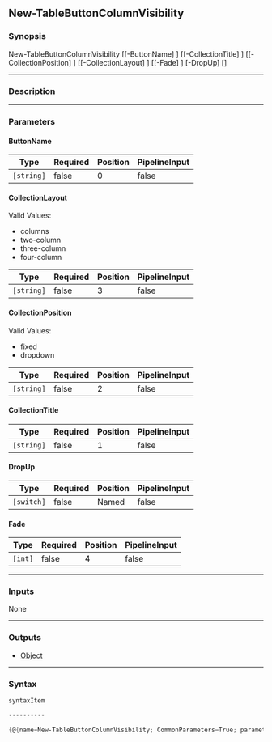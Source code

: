 New-TableButtonColumnVisibility
-------------------------------

### Synopsis

New-TableButtonColumnVisibility [[-ButtonName] <string>] [[-CollectionTitle] <string>] [[-CollectionPosition] <string>] [[-CollectionLayout] <string>] [[-Fade] <int>] [-DropUp] [<CommonParameters>]

---

### Description

---

### Parameters
#### **ButtonName**

|Type      |Required|Position|PipelineInput|
|----------|--------|--------|-------------|
|`[string]`|false   |0       |false        |

#### **CollectionLayout**

Valid Values:

* columns
* two-column
* three-column
* four-column

|Type      |Required|Position|PipelineInput|
|----------|--------|--------|-------------|
|`[string]`|false   |3       |false        |

#### **CollectionPosition**

Valid Values:

* fixed
* dropdown

|Type      |Required|Position|PipelineInput|
|----------|--------|--------|-------------|
|`[string]`|false   |2       |false        |

#### **CollectionTitle**

|Type      |Required|Position|PipelineInput|
|----------|--------|--------|-------------|
|`[string]`|false   |1       |false        |

#### **DropUp**

|Type      |Required|Position|PipelineInput|
|----------|--------|--------|-------------|
|`[switch]`|false   |Named   |false        |

#### **Fade**

|Type   |Required|Position|PipelineInput|
|-------|--------|--------|-------------|
|`[int]`|false   |4       |false        |

---

### Inputs
None

---

### Outputs
* [Object](https://learn.microsoft.com/en-us/dotnet/api/System.Object)

---

### Syntax
```PowerShell
syntaxItem
```
```PowerShell
----------
```
```PowerShell
{@{name=New-TableButtonColumnVisibility; CommonParameters=True; parameter=System.Object[]}}
```
